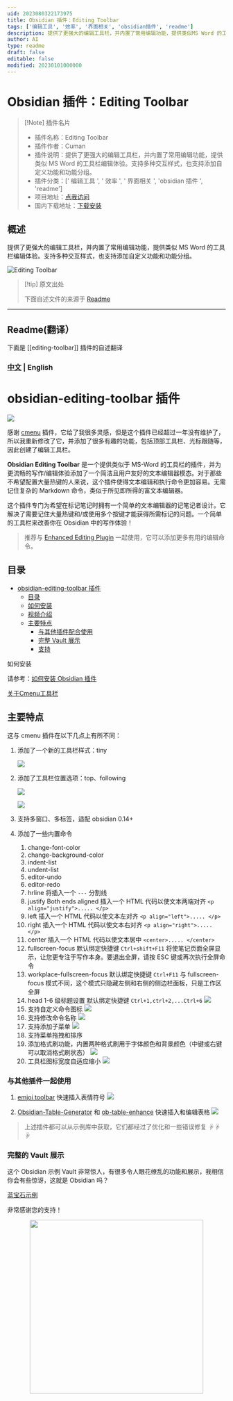 ```yaml
---
uid: 2023080322173975
title: Obsidian 插件：Editing Toolbar
tags: ['编辑工具', '效率', '界面相关', 'obsidian插件', 'readme']
description: 提供了更强大的编辑工具栏，并内置了常用编辑功能，提供类似MS Word 的工具栏编辑体验。支持多种交互样式，也支持添加自定义功能和功能分组。
author: AI
type: readme
draft: false
editable: false
modified: 20230101000000
---
```


# Obsidian 插件：Editing Toolbar

> [!Note] 插件名片
> - 插件名称：Editing Toolbar
> - 插件作者：Cuman
> - 插件说明：提供了更强大的编辑工具栏，并内置了常用编辑功能，提供类似 MS Word 的工具栏编辑体验。支持多种交互样式，也支持添加自定义功能和功能分组。
> - 插件分类：[' 编辑工具 ', ' 效率 ', ' 界面相关 ', 'obsidian 插件 ', 'readme']
> - 项目地址：[点我访问](https://github.com/cumany/obsidian-editing-toolbar)
> - 国内下载地址：[下载安装](https://pkmer.cn/products/plugin/pluginMarket/?editing-toolbar)

## 概述

提供了更强大的编辑工具栏，并内置了常用编辑功能，提供类似 MS Word 的工具栏编辑体验。支持多种交互样式，也支持添加自定义功能和功能分组。

![Editing Toolbar](https://cdn.pkmer.cn/covers/editing-toolbar.png!pkmer)

> [!tip] 原文出处
>
>下面自述文件的来源于 [Readme](https://ghproxy.net/https://raw.githubusercontent.com/PKM-er/obsidian-editing-toolbar/master/README.md)

---

## Readme(翻译）

下面是 [[editing-toolbar]] 插件的自述翻译

### [中文](./README-zh_cn.md) | English

# obsidian-editing-toolbar 插件

![](editing-toolbar-demo.gif)

感谢 [cmenu](https://github.com/chetachiezikeuzor/cMenu-Plugin) 插件，它给了我很多灵感，但是这个插件已经超过一年没有维护了，所以我重新修改了它，并添加了很多有趣的功能，包括顶部工具栏、光标跟随等，因此创建了编辑工具栏。

**Obsidian Editing Toolbar** 是一个提供类似于 MS-Word 的工具栏的插件，并为更流畅的写作/编辑体验添加了一个简洁且用户友好的文本编辑器模态。对于那些不希望配置大量热键的人来说，这个插件使得文本编辑和执行命令更加容易。无需记住复杂的 Markdown 命令，类似于所见即所得的富文本编辑器。

这个插件专门为希望在标记笔记时拥有一个简单的文本编辑器的记笔记者设计。它解决了需要记住大量热键和/或使用多个按键才能获得所需标记的问题。一个简单的工具栏来改善你在 Obsidian 中的写作体验！

> 推荐与 [Enhanced Editing Plugin](https://github.com/obsidian-canzi/Enhanced-editing) 一起使用，它可以添加更多有用的编辑命令。

## 目录

- [obsidian-editing-toolbar 插件](#obsidian-editing-toolbar-plugin)
  - [目录](#toc)
  - [如何安装](#how-to-install)
  - [视频介绍](#video-introduction)
  - [主要特点](#key-features)
    - [与其他插件配合使用](#work-with-other-plugins)
    - [完整 Vault 展示](#full-vault-showcase)
    - [支持](#support)

如何安装

请参考：[如何安装 Obsidian 插件](https://forum.obsidian.md/t/plugins-mini-faq/7737)

[关于Cmenu工具栏](https://www.bilibili.com/video/BV1mY4y1T7g2/)

## 主要特点

这与 cmenu 插件在以下几点上有所不同：

1. 添加了一个新的工具栏样式：tiny

   ![](https://ghproxy.com/https://raw.githubusercontent.com/cumany/cumany/main//pic/202209071131715.png)

2. 添加了工具栏位置选项：top、following

   ![](https://ghproxy.com/https://raw.githubusercontent.com/cumany/cumany/main//pic/202209071133753.png)

   ![](https://ghproxy.com/https://raw.githubusercontent.com/cumany/cumany/main//pic/202209071751006.gif)

3. 支持多窗口、多标签，适配 obsidian 0.14+
4. 添加了一些内置命令
   1. change-font-color
   2. change-background-color
   3. indent-list
   4. undent-list
   5. editor-undo
   6. editor-redo
   7. hrline
      将插入一个 `---` 分割线
   8. justify Both ends aligned
      插入一个 HTML 代码以使文本两端对齐 `<p align="justify">..... </p>`
   9. left
      插入一个 HTML 代码以使文本左对齐 `<p align="left">..... </p>`
   10. right
       插入一个 HTML 代码以使文本右对齐 `<p align="right">..... </p>`
   11. center
       插入一个 HTML 代码以使文本居中 `<center>..... </center>`
   12. fullscreen-focus
       默认绑定快捷键 `Ctrl+shift+F11`
       将使笔记页面全屏显示，让您更专注于写作本身。要退出全屏，请按 ESC 键或再次执行全屏命令
   13. workplace-fullscreen-focus
       默认绑定快捷键 `Ctrl+F11`
       与 fullscreen-focus 模式不同，这个模式只隐藏左侧和右侧的侧边栏面板，只是工作区全屏
   14. head 1-6 级标题设置
       默认绑定快捷键 `Ctrl+1,ctrl+2,...Ctrl+6`
       ![](https://ghproxy.com/https://raw.githubusercontent.com/cumany/cumany/main//pic/202209071707695.png)
   15. 支持自定义命令图标
       ![](https://ghproxy.com/https://raw.githubusercontent.com/cumany/cumany/main//pic/202209071717111.gif)
   16. 支持修改命令名称
       ![](https://ghproxy.com/https://raw.githubusercontent.com/cumany/cumany/main//pic/202209071720159.gif)
   17. 支持添加子菜单
       ![](https://ghproxy.com/https://raw.githubusercontent.com/cumany/cumany/main//pic/202209071722207.gif)
   18. 支持菜单拖拽和排序
   19. 添加格式刷功能，内置两种格式刷用于字体颜色和背景颜色（中键或右键可以取消格式刷状态）
       ![](https://ghproxy.com/https://raw.githubusercontent.com/cumany/cumany/main//pic/202209071731151.gif)
   20. 工具栏图标宽度自适应缩小
       ![](https://ghproxy.com/https://raw.githubusercontent.com/cumany/cumany/main/pic/202209072157728.gif)

### 与其他插件一起使用

1. [emjoi toolbar](obsidian://show-plugin?id=obsidian-emoji-toolbar) 快速插入表情符号
   ![](https://ghproxy.com/https://raw.githubusercontent.com/cumany/cumany/main/pic/202209092001600.gif)


2. [Obsidian-Table-Generator](https://github.com/Quorafind/Obsidian-Table-Generator/) 和 [ob-table-enhance](https://github.com/Stardusten/ob-table-enhancer) 快速插入和编辑表格
   ![](https://ghproxy.com/https://raw.githubusercontent.com/cumany/cumany/main/pic/202209092008571.gif)

> 上述插件都可以从示例库中获取，它们都经过了优化和一些错误修复
☟☟☟

### 完整的 Vault 展示

这个 Obsidian 示例 Vault 非常惊人，有很多令人眼花缭乱的功能和展示，我相信你会有些惊讶，这就是 Obsidian 吗？

[蓝宝石示例](https://github.com/cumany/Blue-topaz-examples)

非常感谢您的支持！

<div align="center">
<img src="https://ghproxy.com/https://raw.githubusercontent.com/cumany/cumany/main/pic/202209192228895.png" width="400px">
</div>


<div align="center">
</div>




